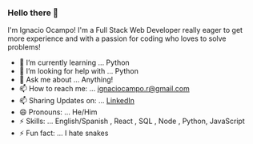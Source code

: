 ### Hello there 👋
I'm Ignacio Ocampo! I'm a Full Stack Web Developer really eager to get more experience and with a passion for coding who loves to solve problems!


- 🌱 I’m currently learning ... Python
- 🤔 I’m looking for help with ... Python
- 💬 Ask me about ... Anything!
- 📫 How to reach me: ... ignaciocampo.r@gmail.com
- 📫 Sharing Updates on: ... [LinkedIn](https://www.linkedin.com/in/ignacioocampor/)
- 😄 Pronouns: ... He/Him
- ⚡ Skills: ... English/Spanish , React , SQL , Node , Python, JavaScript
- ⚡ Fun fact: ... I hate snakes

